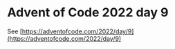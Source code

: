 # Advent of Code 2022 day 9

See [https://adventofcode.com/2022/day/9](https://adventofcode.com/2022/day/9)

